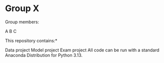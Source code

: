 # Group X
Group members:

A
B
C

This repository contains:*

Data project
Model project
Exam project
All code can be run with a standard Anaconda Distribution for Python 3.13.

